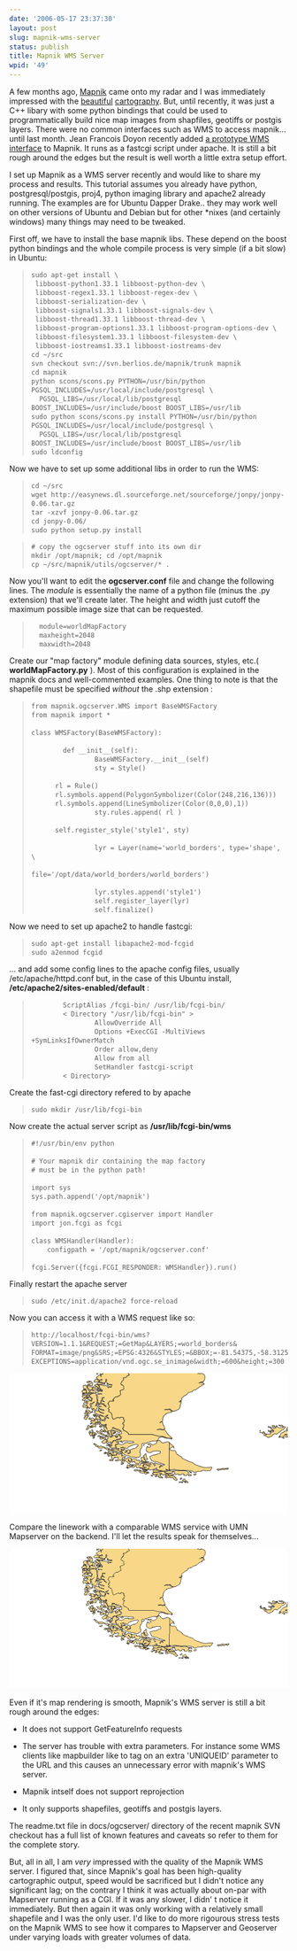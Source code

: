 ```yaml
---
date: '2006-05-17 23:37:30'
layout: post
slug: mapnik-wms-server
status: publish
title: Mapnik WMS Server
wpid: '49'
---
```


A few months ago, [ Mapnik](http://mapnik.org/) came onto my radar and I was immediately impressed with the [beautiful](http://mapnik.org/maps/) [cartography](http://static.flickr.com/35/106561736_afcdc30ddb_o.png). But, until recently, it was just a C++ libary with some python bindings that could be used to programmatically build nice map images from shapfiles, geotiffs or postgis layers. There were no common interfaces such as WMS to access mapnik... until last month. Jean Francois Doyon recently added [a prototype WMS interface](http://mapnik.org/news/2006/apr/18/wms/) to Mapnik. It runs as a fastcgi script under apache. It is still a bit rough around the edges but the result is well worth a little extra setup effort. 

I set up Mapnik as a WMS server recently and would like to share my process and results. This tutorial assumes you already have python, postgresql/postgis, proj4, python imaging library and apache2 already running. The examples are for Ubuntu Dapper Drake.. they may work well on other versions of Ubuntu and Debian but for other *nixes (and certainly windows) many things may need to be tweaked.

First off, we have to install the base mapnik libs. These depend on the boost python bindings and the whole compile process is very simple (if a bit slow) in Ubuntu:



> 
>     sudo apt-get install \
>      libboost-python1.33.1 libboost-python-dev \
>      libboost-regex1.33.1 libboost-regex-dev \
>      libboost-serialization-dev \
>      libboost-signals1.33.1 libboost-signals-dev \
>      libboost-thread1.33.1 libboost-thread-dev \
>      libboost-program-options1.33.1 libboost-program-options-dev \
>      libboost-filesystem1.33.1 libboost-filesystem-dev \
>      libboost-iostreams1.33.1 libboost-iostreams-dev
>     cd ~/src
>     svn checkout svn://svn.berlios.de/mapnik/trunk mapnik
>     cd mapnik
>     python scons/scons.py PYTHON=/usr/bin/python PGSQL_INCLUDES=/usr/local/include/postgresql \
>       PGSQL_LIBS=/usr/local/lib/postgresql BOOST_INCLUDES=/usr/include/boost BOOST_LIBS=/usr/lib
>     sudo python scons/scons.py install PYTHON=/usr/bin/python PGSQL_INCLUDES=/usr/local/include/postgresql \
>       PGSQL_LIBS=/usr/local/lib/postgresql BOOST_INCLUDES=/usr/include/boost BOOST_LIBS=/usr/lib
>     sudo ldconfig




Now we have to set up some additional libs in order to run the WMS:



> 

>     
>     
>     cd ~/src
>     wget http://easynews.dl.sourceforge.net/sourceforge/jonpy/jonpy-0.06.tar.gz
>     tar -xzvf jonpy-0.06.tar.gz
>     cd jonpy-0.06/
>     sudo python setup.py install
>     
>     
> 
> 






> 

>     
>     
>     # copy the ogcserver stuff into its own dir
>     mkdir /opt/mapnik; cd /opt/mapnik
>     cp ~/src/mapnik/utils/ogcserver/* .
>     
>     
> 
> 




Now you'll want to edit the **ogcserver.conf** file and change the following lines. The _module_ is essentially the name of a python file (minus the .py extension) that we'll create later. The height and width just cutoff the maximum possible image size that can be requested.


> 

>     
>     
>     	module=worldMapFactory
>     	maxheight=2048
>     	maxwidth=2048
>     
> 
> 





Create our "map factory" module defining data sources, styles, etc.( **worldMapFactory.py** ). Most of this configuration is explained in the mapnik docs and well-commented examples. One thing to note is that the shapefile must be specified _without_ the .shp extension :



> 

>     
>     
>     from mapnik.ogcserver.WMS import BaseWMSFactory
>     from mapnik import *
>     
>     class WMSFactory(BaseWMSFactory):
>     
>             def __init__(self):
>                     BaseWMSFactory.__init__(self)
>                     sty = Style()
>     
>     		rl = Rule()
>     		rl.symbols.append(PolygonSymbolizer(Color(248,216,136)))
>     		rl.symbols.append(LineSymbolizer(Color(0,0,0),1))
>                     sty.rules.append( rl )
>     
>     		self.register_style('style1', sty)
>     
>                     lyr = Layer(name='world_borders', type='shape', \
>                                 file='/opt/data/world_borders/world_borders')
>     			
>                     lyr.styles.append('style1')
>                     self.register_layer(lyr)
>                     self.finalize() 
>     




Now we need to set up apache2 to handle fastcgi:




> 

>     
>     
>     sudo apt-get install libapache2-mod-fcgid
>     sudo a2enmod fcgid
>     
> 
> 





... and add some config lines to the apache config files, usually /etc/apache/httpd.conf but, in the case of this Ubuntu install, **/etc/apache2/sites-enabled/default** :



> 

>     
>     
>     
>             ScriptAlias /fcgi-bin/ /usr/lib/fcgi-bin/
>             < Directory "/usr/lib/fcgi-bin" >
>                     AllowOverride All
>                     Options +ExecCGI -MultiViews +SymLinksIfOwnerMatch
>                     Order allow,deny
>                     Allow from all
>                     SetHandler fastcgi-script
>             < Directory>
>     
>     
> 
> 





Create the fast-cgi directory refered to by apache



> 

>     
>     
>     sudo mkdir /usr/lib/fcgi-bin
>     
> 
> 





Now create the actual server script as **/usr/lib/fcgi-bin/wms**




> 

>     
>     
>     #!/usr/bin/env python
>     
>     # Your mapnik dir containing the map factory 
>     # must be in the python path!
>     
>     import sys
>     sys.path.append('/opt/mapnik')
>     
>     from mapnik.ogcserver.cgiserver import Handler
>     import jon.fcgi as fcgi
>     
>     class WMSHandler(Handler):
>         configpath = '/opt/mapnik/ogcserver.conf'
>     
>     fcgi.Server({fcgi.FCGI_RESPONDER: WMSHandler}).run()
>     
> 
> 




Finally restart the apache server 


> 

>     
>     
>     sudo /etc/init.d/apache2 force-reload
>     
> 
> 



Now you can access it with a WMS request like so:



> 

>     
>     
>     http://localhost/fcgi-bin/wms?VERSION=1.1.1&REQUEST;=GetMap&LAYERS;=world_borders&
>     FORMAT=image/png&SRS;=EPSG:4326&STYLES;=&BBOX;=-81.54375,-58.3125,-59.04375,-47.0625&
>     EXCEPTIONS=application/vnd.ogc.se_inimage&width;=600&height;=300
>     
> 
> 




![](/assets/img/mapnik.png)

Compare the linework with a comparable WMS service with UMN Mapserver on the backend. I'll let the results speak for themselves...

![](/assets/img/mapserv.png)

Even if it's map rendering is smooth, Mapnik's WMS server is still a bit rough around the edges:



	
  * It does not support GetFeatureInfo requests

	
  * The server has trouble with extra parameters. For instance some WMS clients like mapbuilder like to 
tag on an extra 'UNIQUEID' parameter to the URL and this causes an unnecessary error with mapnik's WMS server.

	
  * Mapnik intself does not support reprojection 

        
  * It only supports shapefiles, geotiffs and postgis layers.


The readme.txt file in docs/ogcserver/ directory of the recent mapnik SVN checkout has a full list of known features and caveats so refer to them for the complete story.

But, all in all, I am _very_ impressed with the quality of the Mapnik WMS server. I figured that, since Mapnik's goal has been high-quality cartographic output, speed would be sacrificed but I didn't notice any significant lag; on the contrary I think it was actually about on-par with Mapserver running as a CGI. If it was any slower, I didn' t notice it immediately. But then again it was only working with a relatively small shapefile and I was the only user. I'd like to do more rigourous stress tests on the Mapnik WMS to see how it compares to Mapserver and Geoserver under varying loads with greater volumes of data.




